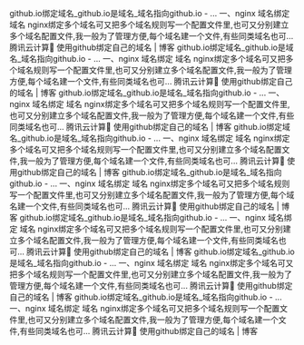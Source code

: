 github.io绑定域名_github.io是域名_域名指向github.io - ...
一、nginx 域名绑定 域名 nginx绑定多个域名可又把多个域名规则写一个配置文件里,也可又分别建立多个域名配置文件,我一般为了管理方便,每个域名建一个文件,有些同类域名也可...
腾讯云计算
使用github绑定自己的域名 | 博客
github.io绑定域名_github.io是域名_域名指向github.io - ...
一、nginx 域名绑定 域名 nginx绑定多个域名可又把多个域名规则写一个配置文件里,也可又分别建立多个域名配置文件,我一般为了管理方便,每个域名建一个文件,有些同类域名也可...
腾讯云计算
使用github绑定自己的域名 | 博客
github.io绑定域名_github.io是域名_域名指向github.io - ...
一、nginx 域名绑定 域名 nginx绑定多个域名可又把多个域名规则写一个配置文件里,也可又分别建立多个域名配置文件,我一般为了管理方便,每个域名建一个文件,有些同类域名也可...
腾讯云计算
使用github绑定自己的域名 | 博客
github.io绑定域名_github.io是域名_域名指向github.io - ...
一、nginx 域名绑定 域名 nginx绑定多个域名可又把多个域名规则写一个配置文件里,也可又分别建立多个域名配置文件,我一般为了管理方便,每个域名建一个文件,有些同类域名也可...
腾讯云计算
使用github绑定自己的域名 | 博客
github.io绑定域名_github.io是域名_域名指向github.io - ...
一、nginx 域名绑定 域名 nginx绑定多个域名可又把多个域名规则写一个配置文件里,也可又分别建立多个域名配置文件,我一般为了管理方便,每个域名建一个文件,有些同类域名也可...
腾讯云计算
使用github绑定自己的域名 | 博客
github.io绑定域名_github.io是域名_域名指向github.io - ...
一、nginx 域名绑定 域名 nginx绑定多个域名可又把多个域名规则写一个配置文件里,也可又分别建立多个域名配置文件,我一般为了管理方便,每个域名建一个文件,有些同类域名也可...
腾讯云计算
使用github绑定自己的域名 | 博客
github.io绑定域名_github.io是域名_域名指向github.io - ...
一、nginx 域名绑定 域名 nginx绑定多个域名可又把多个域名规则写一个配置文件里,也可又分别建立多个域名配置文件,我一般为了管理方便,每个域名建一个文件,有些同类域名也可...
腾讯云计算
使用github绑定自己的域名 | 博客
github.io绑定域名_github.io是域名_域名指向github.io - ...
一、nginx 域名绑定 域名 nginx绑定多个域名可又把多个域名规则写一个配置文件里,也可又分别建立多个域名配置文件,我一般为了管理方便,每个域名建一个文件,有些同类域名也可...
腾讯云计算
使用github绑定自己的域名 | 博客
